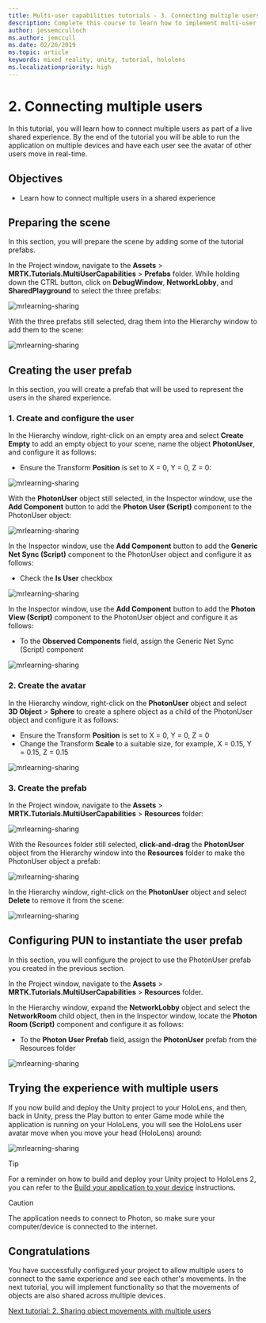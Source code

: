 ```yaml
---
title: Multi-user capabilities tutorials - 3. Connecting multiple users
description: Complete this course to learn how to implement multi-user shared experiences within a HoloLens 2 application.
author: jessemcculloch
ms.author: jemccull
ms.date: 02/26/2019
ms.topic: article
keywords: mixed reality, unity, tutorial, hololens
ms.localizationpriority: high
---
```


# 2. Connecting multiple users

In this tutorial, you will learn how to connect multiple users as part of a live shared experience. By the end of the tutorial you will be able to run the application on multiple devices and have each user see the avatar of other users move in real-time.

## Objectives

* Learn how to connect multiple users in a shared experience

## Preparing the scene

In this section, you will prepare the scene by adding some of the tutorial prefabs.

In the Project window, navigate to the **Assets** > **MRTK.Tutorials.MultiUserCapabilities** > **Prefabs** folder. While holding down the CTRL button, click on **DebugWindow**, **NetworkLobby**, and **SharedPlayground** to select the three prefabs:

![mrlearning-sharing](images/mrlearning-sharing/tutorial2-section1-step1-1.png)

With the three prefabs still selected, drag them into the Hierarchy window to add them to the scene:

![mrlearning-sharing](images/mrlearning-sharing/tutorial2-section1-step1-2.png)

## Creating the user prefab

In this section, you will create a prefab that will be used to represent the users in the shared experience.

### 1. Create and configure the user

In the Hierarchy window, right-click on an empty area and select **Create Empty** to add an empty object to your scene, name the object **PhotonUser**, and configure it as follows:

* Ensure the Transform **Position** is set to X = 0, Y = 0, Z = 0:

![mrlearning-sharing](images/mrlearning-sharing/tutorial2-section2-step1-1.png)

With the **PhotonUser** object still selected, in the Inspector window, use the **Add Component** button to add the **Photon User (Script)** component to the PhotonUser object:

![mrlearning-sharing](images/mrlearning-sharing/tutorial2-section2-step1-2.png)

In the Inspector window, use the **Add Component** button to add the **Generic Net Sync (Script)** component to the PhotonUser object and configure it as follows:

* Check the **Is User** checkbox

![mrlearning-sharing](images/mrlearning-sharing/tutorial2-section2-step1-3.png)

In the Inspector window, use the **Add Component** button to add the **Photon View (Script)** component to the PhotonUser object and configure it as follows:

* To the **Observed Components** field, assign the Generic Net Sync (Script) component

![mrlearning-sharing](images/mrlearning-sharing/tutorial2-section2-step1-4.png)

### 2. Create the avatar

In the Hierarchy window, right-click on the **PhotonUser** object and select **3D Object** > **Sphere** to create a sphere object as a child of the PhotonUser object and configure it as follows:

* Ensure the Transform **Position** is set to X = 0, Y = 0, Z = 0
* Change the Transform **Scale** to a suitable size, for example, X = 0.15, Y = 0.15, Z = 0.15

![mrlearning-sharing](images/mrlearning-sharing/tutorial2-section2-step2-1.png)

### 3. Create the prefab

In the Project window, navigate to the **Assets** > **MRTK.Tutorials.MultiUserCapabilities** > **Resources** folder:

![mrlearning-sharing](images/mrlearning-sharing/tutorial2-section2-step3-1.png)

With the Resources folder still selected, **click-and-drag** the **PhotonUser** object from the Hierarchy window into the **Resources** folder to make the PhotonUser object a prefab:

![mrlearning-sharing](images/mrlearning-sharing/tutorial2-section2-step3-2.png)

In the Hierarchy window, right-click on the **PhotonUser** object and select **Delete** to remove it from the scene:

![mrlearning-sharing](images/mrlearning-sharing/tutorial2-section2-step3-3.png)

## Configuring PUN to instantiate the user prefab

In this section, you will configure the project to use the PhotonUser prefab you created in the previous section.

In the Project window, navigate to the **Assets** > **MRTK.Tutorials.MultiUserCapabilities** > **Resources** folder.

In the Hierarchy window, expand the **NetworkLobby** object and select the **NetworkRoom** child object, then in the Inspector window, locate the **Photon Room (Script)** component and configure it as follows:

* To the **Photon User Prefab** field, assign the **PhotonUser** prefab from the Resources folder

![mrlearning-sharing](images/mrlearning-sharing/tutorial2-section3-step1-1.png)

## Trying the experience with multiple users

If you now build and deploy the Unity project to your HoloLens, and then, back in Unity, press the Play button to enter Game mode while the application is running on your HoloLens, you will see the HoloLens user avatar move when you move your head (HoloLens) around:

![mrlearning-sharing](images/mrlearning-sharing/tutorial2-section4-step1-1.gif)

> [!TIP]
> For a reminder on how to build and deploy your Unity project to HoloLens 2, you can refer to the [Build your application to your device](mrlearning-base-ch1.md#build-your-application-to-your-device) instructions.

> [!CAUTION]
> The application needs to connect to Photon, so make sure your computer/device is connected to the internet.

## Congratulations

You have successfully configured your project to allow multiple users to connect to the same experience and see each other's movements. In the next tutorial, you will implement functionality so that the movements of objects are also shared across multiple devices.

[Next tutorial: 2. Sharing object movements with multiple users](mrlearning-sharing(photon)-ch3.md)
